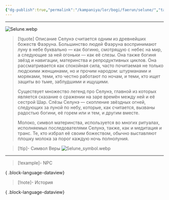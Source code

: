 ```yaml
---
{"dg-publish":true,"permalink":"/kampaniya/lor/bogi/faerun/selune/","tags":["domain/life","domain/arcana"],"created":"2025-01-08T06:42:49.896+03:00","updated":"2025-01-09T10:55:51.973+03:00"}
---
```



<hr></hr>

![Selune.webp](/img/user/%D0%90%D1%81%D1%81%D0%B5%D1%82%D1%8B/%D0%9B%D0%BE%D1%80/%D0%91%D0%BE%D0%B3%D0%B8/Selune.webp)



> [!quote] Описание
>Селунэ считается одним из древнейших божеств Фаэруна. Большинство людей Фаэруна воспринимают луну в небе буквально — как богиню, смотрящую с небес на мир, а следующие за ней огоньки — как её слезы. Она также богиня звёзд и навигации, материнства и репродуктивных циклов. Она рассматривается как спокойная сила, часто почитаемая не только людскими женщинами, но и прочим народом: штурманами и моряками, теми, кто честно работают по ночам, и теми, кто ищет защиты во тьме, заблудшими и ищущими.
>
>Существует множество легенд про Селунэ, главной из которых является сказание о сражении на заре времён между ней и её сестрой Шар. Слёзы Селунэ — скопление звёздных огней, следующих за луной по небу, которые, как считается, вызваны радостью богини, её горем или и тем, и другим вместе.
>
>Молоко, символ материнства, используется во многих ритуалах, исполняемых последователями Селунэ, также, как и медитация и транс. Те, кто избрал её своим божеством, обычно выставляют плошку молока за порог каждую ночь полнолуния.



>[!tip]- Символ Веры
>![Selune_symbol.webp](/img/user/%D0%90%D1%81%D1%81%D0%B5%D1%82%D1%8B/%D0%9B%D0%BE%D1%80/%D0%91%D0%BE%D0%B3%D0%B8/%D0%A1%D0%B8%D0%BC%D0%B2%D0%BE%D0%BB/Selune_symbol.webp)


<hr></hr>

> [!example]- NPC
> 
{ .block-language-dataview}


> [!note]- История
>  
{ .block-language-dataview}